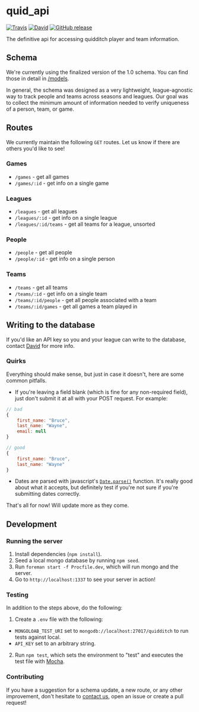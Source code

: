 # quid_api 

[![Travis](https://img.shields.io/travis/quidtech/quid_api.svg)](https://travis-ci.org/quidtech/quid_api)
[![David](https://img.shields.io/david/quidtech/quid_api.svg)](https://david-dm.org/quidtech/quid_api)
[![GitHub release](https://img.shields.io/github/release/quidtech/quid_api.svg)]()

The definitive api for accessing quidditch player and team information.

## Schema

We're currently using the finalized version of the 1.0 schema. You can find those in detail in [/models](https://github.com/quidtech/quid_api/tree/master/models). 

In general, the schema was designed as a very lightweight, league-agnostic way to track people and teams across seasons and leagues. Our goal was to collect the minimum amount of information needed to verify uniqueness of a person, team, or game. 

## Routes
We currently maintain the following `GET` routes. Let us know if there are others you'd like to see!

### Games
* `/games` - get all games
* `/games/:id` - get info on a single game

### Leagues
* `/leagues` - get all leagues
* `/leagues/:id` - get info on a single league
* `/leagues/:id/teams` - get all teams for a league, unsorted

### People
* `/people` - get all people
* `/people/:id` - get info on a single person

### Teams
* `/teams` - get all teams
* `/teams/:id` - get info on a single team
* `/teams/:id/people` - get all people associated with a team
* `/teams/:id/games` - get all games a team played in

## Writing to the database

If you'd like an API key so you and your league can write to the database, contact [David](mailto:beamneocube@gmail.com?subject=quid_api%20key%20request) for more info.

### Quirks

Everything should make sense, but just in case it doesn't, here are some common pitfalls.

* If you're leaving a field blank (which is fine for any non-required field), just don't submit it at all with your POST request. For example:


```javascript
// bad
{
    first_name: "Bruce",
    last_name: "Wayne",
    email: null
}

// good
{
    first_name: "Bruce",
    last_name: "Wayne"
}
```

* Dates are parsed with javascript's [`Date.parse()`](https://developer.mozilla.org/en-US/docs/Web/JavaScript/Reference/Global_Objects/Date/parse) function. It's really good about what it accepts, but definitely test if you're not sure if you're submitting dates correctly. 

That's all for now! Will update more as they come.

## Development

### Running the server

1. Install dependencies (`npm install`).
1. Seed a local mongo database by running `npm seed`.
2. Run `foreman start -f Procfile.dev`, which will run mongo and the server. 
3. Go to `http://localhost:1337` to see your server in action!

### Testing

In addition to the steps above, do the following: 

1. Create a `.env` file with the following:
  * `MONGOLOAB_TEST_URI` set to `mongodb://localhost:27017/quidditch` to run tests against local.
  * `API_KEY` set to an arbitrary string.
2. Run `npm test`, which sets the environment to "test" and executes the test file with [Mocha](http://mochajs.org/).

### Contributing

If you have a suggestion for a schema update, a new route, or any other improvement, don't hesitate to [contact us](mailto:beamneocube@gmail.com), open an issue or create a pull request!
